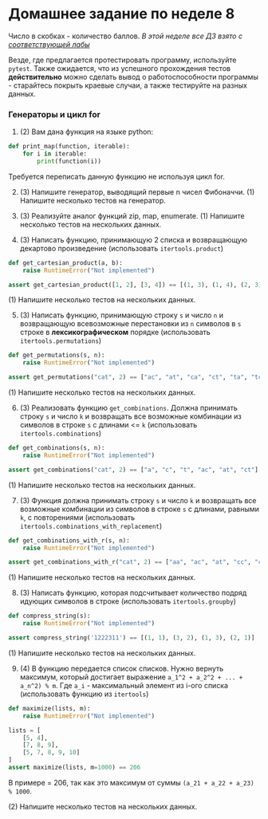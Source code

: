 # Домашнее задание по неделе 8
Число в скобках - количество баллов.
_В этой неделе все ДЗ взято с [соответствующей лабы](http://cs.mipt.ru/advanced_python/lessons/lab08.html)_


Везде, где предлагается протестировать программу, используйте `pytest`. 
Также ожидается, что из успешного прохождения тестов **действительно** можно сделать вывод о работоспособности программы - старайтесь покрыть краевые случаи, а также тестируйте на разных данных.

### Генераторы и цикл for

1. (2)
Вам дана функция на языке python:

```python
def print_map(function, iterable):
    for i in iterable:
        print(function(i))
```

Требуется переписать данную функцию не используя цикл for.

2. (3) Напишите генератор, выводящий первые n чисел Фибоначчи.
(1) Напишите несколько тестов на генератор.

3. (3) Реализуйте аналог функций zip, map, enumerate.
(1) Напишите несколько тестов на нескольких данных.

4. (3) Написать функцию, принимающую 2 списка и возвращающую декартово произведение (использовать `itertools.product`)
```python
def get_cartesian_product(a, b):
    raise RuntimeError("Not implemented")

assert get_cartesian_product([1, 2], [3, 4]) == [(1, 3), (1, 4), (2, 3), (2, 4)]
```
(1) Напишите несколько тестов на нескольких данных.

5. (3) Написать функцию, принимающую строку `s` и число `n` и возвращающую всевозможные перестановки из `n` символов в `s` строке в **лексикографическом** порядке (использовать `itertools.permutations`)
```python
def get_permutations(s, n):
    raise RuntimeError("Not implemented")

assert get_permutations("cat", 2) == ["ac", "at", "ca", "ct", "ta", "tc"]
```
(1) Напишите несколько тестов на нескольких данных.

6. (3) Реализовать функцию `get_combinations`. Должна принимать строку `s` и число `k` и возвращать все возможные комбинации из символов в строке `s` с длинами <= `k` (использовать `itertools.combinations`)
```python
def get_combinations(s, n):
    raise RuntimeError("Not implemented")

assert get_combinations("cat", 2) == ["a", "c", "t", "ac", "at", "ct"]
```
(1) Напишите несколько тестов на нескольких данных.

7. (3) Функция должна принимать строку `s` и число `k` и возвращать все возможные комбинации из символов в строке `s` с длинами, равными `k`, с повторениями (использовать `itertools.combinations_with_replacement`)
```python
def get_combinations_with_r(s, n):
    raise RuntimeError("Not implemented")

assert get_combinations_with_r("cat", 2) == ["aa", "ac", "at", "cc", "ct", "tt"]
```
(1) Напишите несколько тестов на нескольких данных.

8. (3) Написать функцию, которая подсчитывает количество подряд идующих символов в строке (использовать `itertools.groupby`)
```python
def compress_string(s):
    raise RuntimeError("Not implemented")

assert compress_string('1222311') == [(1, 1), (3, 2), (1, 3), (2, 1)]
```
(1) Напишите несколько тестов на нескольких данных.

9. (4) В функцию передается список списков. Нужно вернуть максимум, который достигает выражение `a_1^2 + a_2^2 + ... + a_n^2) % m`. Где `a_i` - максимальный элемент из i-ого списка (использовать функцию из `itertools`)
```python
def maximize(lists, m):
    raise RuntimeError("Not implemented")

lists = [
    [5, 4],
    [7, 8, 9],
    [5, 7, 8, 9, 10]
]
assert maximize(lists, m=1000) == 206
```
В примере = 206, так как это максимум от суммы `(a_21 + a_22 + a_23) % 1000`.

(2) Напишите несколько тестов на нескольких данных.

